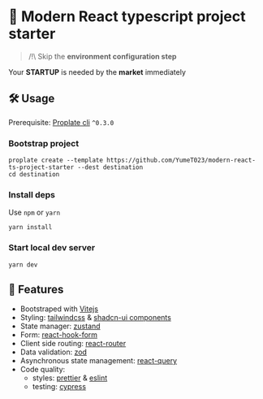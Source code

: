 # 🧪 Modern React typescript project starter

> /!\ Skip the **environment configuration step**

Your **STARTUP** is needed by the **market** immediately

## 🛠 Usage

Prerequisite: [Proplate cli](https://github.com/YumeT023/proplate) `^0.3.0`

### Bootstrap project

```shell
proplate create --template https://github.com/YumeT023/modern-react-ts-project-starter --dest destination
cd destination
```

### Install deps

Use `npm` or `yarn`

```shell
yarn install
```

### Start local dev server

```shell
yarn dev
```

## 🧨 Features

- Bootstraped with [Vitejs](https://vitejs.dev/)
- Styling: [tailwindcss](https://tailwindcss.com/) & [shadcn-ui components](https://ui.shadcn.com/)
- State manager: [zustand](https://zustand-demo.pmnd.rs/)
- Form: [react-hook-form](https://react-hook-form.com/)
- Client side routing: [react-router](https://reactrouter.com/)
- Data validation: [zod](https://zod.dev/)
- Asynchronous state management: [react-query](https://tanstack.com/query/latest)
- Code quality:
  - styles: [prettier](https://prettier.io/) & [eslint](https://eslint.org/)
  - testing: [cypress](https://cypress.io)

